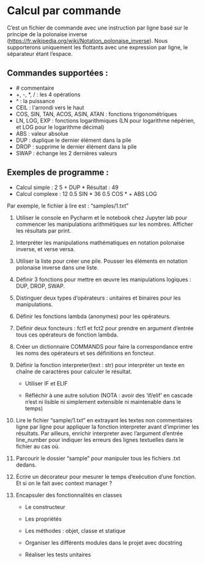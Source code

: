 # Calcul par commande
C’est un fichier de commande avec une instruction par ligne basé sur le 
principe de la polonaise inverse 
(https://fr.wikipedia.org/wiki/Notation_polonaise_inverse). 
Nous supporterons uniquement les flottants avec une expression par ligne, 
le séparateur étant l’espace. 

## Commandes supportées : 

- \# commentaire 
- +, -, *, / : les 4 opérations 
- ^ : la puissance 
- CEIL : l'arrondi vers le haut
- COS, SIN, TAN, ACOS, ASIN, ATAN : fonctions trigonométriques 
- LN, LOG, EXP : fonctions logarithmiques (LN pour logarithme népérien, 
et LOG pour le logarithme décimal) 
- ABS : valeur absolue 
- DUP : duplique le dernier élément dans la pile 
- DROP : supprime le dernier élément dans la pile 
- SWAP : échange les 2 dernières valeurs 

## Exemples de programme : 
- Calcul simple :
    2 5 + DUP * 
    Résultat : 49 
- Calcul complexe : 
    12 0.5 SIN * 36 0.5 COS * + ABS LOG 

Par exemple, le fichier à lire est : “samples/1.txt” 


1. Utiliser le console en Pycharm et le notebook chez Jupyter lab pour commencer les manipulations arithmétiques sur les nombres. Afficher les résultats par print.  

2. Interpréter les manipulations mathématiques en notation polonaise inverse, et verse versa.  

3. Utiliser la liste pour créer une pile. Pousser les éléments en notation polonaise inverse dans une liste.  

4. Définir 3 fonctions pour mettre en œuvre les manipulations logiques : DUP, DROP, SWAP. 

5. Distinguer deux types d’opérateurs : unitaires et binaires pour les manipulations.  

6. Définir les fonctions lambda (anonymes) pour les opérateurs. 

7. Définir deux foncteurs : fct1 et fct2 pour prendre en argument d’entrée tous ces opérateurs de fonction lambda. 

8. Créer un dictionnaire COMMANDS pour faire la correspondance entre les noms des opérateurs et ses définitions en foncteur.  

9. Définir la fonction interpreter(text : str) pour interpréter un texte en chaîne de  caractères pour calculer le résultat. 

   - Utiliser IF et ELIF 

   - Réfléchir à une autre solution (NOTA : avoir des ‘if/elif’ en cascade n’est ni lisible ni simplement extensible ni maintenable dans le temps) 

10. Lire le fichier “sample/1.txt” en extrayant les textes non commentaires ligne par ligne pour appliquer la fonction interpreter avant d’imprimer les résultats. Par ailleurs, enrichir interpreter avec l’argument d’entrée line_number pour indiquer les erreurs des lignes textuelles dans le fichier au cas où. 

11. Parcourir le dossier “sample” pour manipuler tous les fichiers .txt dedans. 

12. Écrire un décorateur pour mesurer le temps d’exécution d’une fonction. Et si on le fait avec context manager ? 

13. Encapsuler des fonctionnalités en classes 

    - Le constructeur 

    - Les propriétés 

    - Les méthodes : objet, classe et statique 

    - Organiser les différents modules dans le projet avec docstring 

    - Réaliser les tests unitaires 
